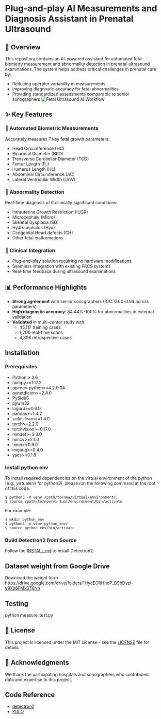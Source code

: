 # Plug-and-play AI Measurements and Diagnosis Assistant in Prenatal Ultrasound

## 📌 Overview

This repository contains an AI-powered assistant for automated fetal biometry measurement and abnormality detection in prenatal ultrasound examinations. The system helps address critical challenges in prenatal care by:

- Reducing operator variability in measurements
- Improving diagnostic accuracy for fetal abnormalities
- Providing standardized assessments comparable to senior sonographers
![Fetal Ultrasound AI Workflow](fetal_ai_overview.png)  <!-- 本地图片示例 -->

## ✨ Key Features

### 📏 Automated Biometric Measurements
Accurately measures 7 key fetal growth parameters:
- Head Circumference (HC)
- Biparietal Diameter (BPD)
- Transverse Cerebellar Diameter (TCD)
- Femur Length (FL)
- Humerus Length (HL)
- Abdominal Circumference (AC)
- Lateral Ventricular Width (LVW)

### 🚨 Abnormality Detection
Real-time diagnosis of 6 clinically significant conditions:
- Intrauterine Growth Restriction (IUGR)
- Microcephaly (Micro)
- Skeletal Dysplasia (SD)
- Hydrocephalus (Hyd)
- Congenital Heart defects (CH)
- Other fetal malformations

### 🏥 Clinical Integration
- Plug-and-play solution requiring no hardware modifications
- Seamless integration with existing PACS systems
- Real-time feedback during ultrasound examinations

## 📊 Performance Highlights
- **Strong agreement** with senior sonographers (ICC: 0.60-0.96 across parameters)
- **High diagnostic accuracy**: 84.44%-100% for abnormalities in external validation
- **Validated** in multi-center study with:
  - 45,117 training cases
  - 1,200 real-time scans
  - 4,396 retrospective cases

## Installation

### Prerequisites

- Python ≥ 3.6
- numpy>=1.17.2
- opencv-python>=4.2.0.34
- pynetdicom>=2.4.0
- PySide6
- pywin32
- loguru>=0.6.0
- pandas>=1.4.2
- scikit-learn>=1.4.0
- torch>=2.2.0
- torchvision>=0.17.0
- mmdet>=3.3.0
- mmcv>=2.1.0
- timm>=0.9.0
- imgaug>=0.4.0
- yacs>=0.1.8
### Install python env

To install required dependencies on the virtual environment of the python (e.g., virtualenv for python3), please run the following command at the root of this code:
```
$ python3 -m venv /path/to/new/virtual/environment/.
$ source /path/to/new/virtual/environment/bin/activate
```
For example:
```
$ mkdir python_env
$ python3 -m venv python_env/
$ source python_env/bin/activate
```
 

### Build Detectron2 from Source

Follow the [INSTALL.md](https://github.com/facebookresearch/detectron2/blob/master/INSTALL.md) to install Detectron2.

## Dataset weight from Google Drive

Download the weight form https://drive.google.com/drive/folders/1HycEORHhoP_B9bDyzl-v9Xo6FMk3T6Nh



## Testing 

python measure_test.py 

## 📝 License

This project is licensed under the MIT License - see the [LICENSE](LICENSE) file for details.

## 🙏 Acknowledgments

We thank the participating hospitals and sonographers who contributed data and expertise to this project.

## Code Reference 
  - [detectron2](https://github.com/facebookresearch/detectron2)
  - [YOLO](https://github.com/ultralytics/yolov5)
